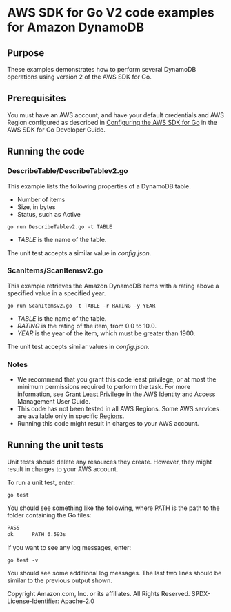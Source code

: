 # AWS SDK for Go V2 code examples for Amazon DynamoDB

## Purpose

These examples demonstrates how to perform several DynamoDB operations
using version 2 of the AWS SDK for Go.

## Prerequisites

You must have an AWS account, and have your default credentials and AWS Region
configured as described in
[Configuring the AWS SDK for Go](https://docs.aws.amazon.com/sdk-for-go/v1/developer-guide/configuring-sdk.html)
in the AWS SDK for Go Developer Guide.

## Running the code

### DescribeTable/DescribeTablev2.go

This example lists the following properties of a DynamoDB table.

- Number of items
- Size, in bytes
- Status, such as Active

`go run DescribeTablev2.go -t TABLE`

- _TABLE_ is the name of the table.

The unit test accepts a similar value in _config.json_.

### ScanItems/ScanItemsv2.go

This example retrieves the Amazon DynamoDB items with a rating above a specified value
in a specified year.

`go run ScanItemsv2.go -t TABLE -r RATING -y YEAR`

- _TABLE_ is the name of the table.
- _RATING_ is the rating of the item, from 0.0 to 10.0.
- _YEAR_ is the year of the item, which must be greater than 1900.

The unit test accepts similar values in _config.json_.

### Notes

- We recommend that you grant this code least privilege,
  or at most the minimum permissions required to perform the task.
  For more information, see
  [Grant Least Privilege](https://docs.aws.amazon.com/IAM/latest/UserGuide/best-practices.html#grant-least-privilege)
  in the AWS Identity and Access Management User Guide.
- This code has not been tested in all AWS Regions.
  Some AWS services are available only in specific
  [Regions](https://aws.amazon.com/about-aws/global-infrastructure/regional-product-services).
- Running this code might result in charges to your AWS account.

## Running the unit tests

Unit tests should delete any resources they create.
However, they might result in charges to your
AWS account.

To run a unit test, enter:

`go test`

You should see something like the following,
where PATH is the path to the folder containing the Go files:

```sh
PASS
ok      PATH 6.593s
```

If you want to see any log messages, enter:

`go test -v`

You should see some additional log messages.
The last two lines should be similar to the previous output shown.

Copyright Amazon.com, Inc. or its affiliates. All Rights Reserved. SPDX-License-Identifier: Apache-2.0
